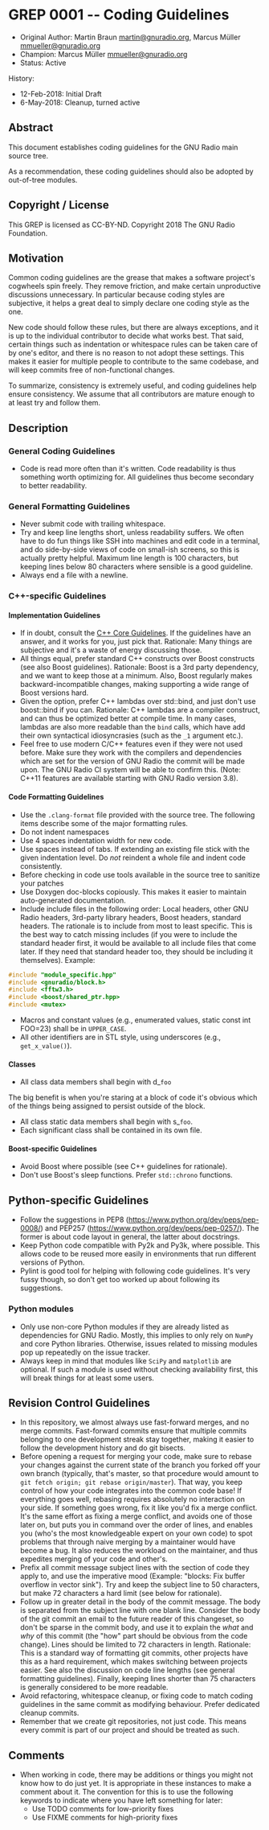 # GREP 0001 -- Coding Guidelines

- Original Author: Martin Braun <martin@gnuradio.org>,
                   Marcus Müller <mmueller@gnuradio.org>
- Champion: Marcus Müller <mmueller@gnuradio.org>
- Status: Active

History:
- 12-Feb-2018: Initial Draft
- 6-May-2018: Cleanup, turned active

## Abstract

This document establishes coding guidelines for the GNU Radio main source tree.

As a recommendation, these coding guidelines should also be adopted by
out-of-tree modules.

## Copyright / License

This GREP is licensed as CC-BY-ND.
Copyright 2018 The GNU Radio Foundation.

## Motivation

Common coding guidelines are the grease that makes a software project's
cogwheels spin freely. They remove friction, and make certain unproductive
discussions unnecessary. In particular because coding styles are subjective, it
helps a great deal to simply declare one coding style as the one.

New code should follow these rules, but there are always exceptions, and it is
up to the individual contributor to decide what works best. That said, certain
things such as indentation or whitespace rules can be taken care of by one's
editor, and there is no reason to not adopt these settings. This makes it
easier for multiple people to contribute to the same codebase, and will keep
commits free of non-functional changes.

To summarize, consistency is extremely useful, and coding guidelines help ensure
consistency. We assume that all contributors are mature enough to at least try
and follow them.

## Description

### General Coding Guidelines

* Code is read more often than it's written. Code readability is thus something
  worth optimizing for. All guidelines thus become secondary to better
  readability.

### General Formatting Guidelines

* Never submit code with trailing whitespace.
* Try and keep line lengths short, unless readability suffers. We often have to
  do fun things like SSH into machines and edit code in a terminal, and do
  side-by-side views of code on small-ish screens, so this is actually pretty
  helpful. Maximum line length is 100 characters, but keeping lines below 80
  characters where sensible is a good guideline.
* Always end a file with a newline.

### C++-specific Guidelines

#### Implementation Guidelines

* If in doubt, consult the [C++ Core Guidelines](https://github.com/isocpp/CppCoreGuidelines/blob/master/CppCoreGuidelines.md).
  If the guidelines have an answer, and it works for you, just pick that.
  Rationale: Many things are subjective and it's a waste of energy discussing
  those.
* All things equal, prefer standard C++ constructs over Boost constructs (see
  also Boost guidelines). Rationale: Boost is a 3rd party dependency, and we
  want to keep those at a minimum. Also, Boost regularly makes
  backward-incompatible changes, making supporting a wide range of Boost
  versions hard.
* Given the option, prefer C++ lambdas over std::bind, and just don't use
  boost::bind if you can. Rationale: C++ lambdas are a compiler construct, and
  can thus be optimized better at compile time. In many cases, lambdas are
  also more readable than the `bind` calls, which have add their own
  syntactical idiosyncrasies (such as the `_1` argument etc.).
* Feel free to use modern C/C++ features even if they were not used before.
  Make sure they work with the compilers and dependencies which are set for the
  version of GNU Radio the commit will be made upon. The GNU Radio CI system
  will be able to confirm this. (Note: C++11 features are available starting
  with GNU Radio version 3.8).

#### Code Formatting Guidelines

* Use the `.clang-format` file provided with the source tree. The following
  items describe some of the major formatting rules.
* Do not indent namespaces
* Use 4 spaces indentation width for new code.
* Use spaces instead of tabs. If extending an existing file stick with the given
  indentation level. Do _not_ reindent a whole file and indent code consistently.
* Before checking in code use tools available in the source tree to sanitize
  your patches
* Use Doxygen doc-blocks copiously. This makes it easier to maintain
  auto-generated documentation.
* Include include files in the following order: Local headers, other GNU Radio
  headers, 3rd-party library headers, Boost headers, standard headers.
  The rationale is to include from most to least specific. This is the best way
  to catch missing includes (if you were to include the standard header first,
  it would be available to all include files that come later. If they need that
  standard header too, they should be including it themselves).
  Example:

```cpp
#include "module_specific.hpp"
#include <gnuradio/block.h>
#include <fftw3.h>
#include <boost/shared_ptr.hpp>
#include <mutex>
```

* Macros and constant values (e.g., enumerated values, static const int FOO=23)
  shall be in `UPPER_CASE`.
* All other identifiers are in STL style, using underscores (e.g., `get_x_value()`).

#### Classes

- All class data members shall begin with d_`foo`

The big benefit is when you're staring at a block of code it's obvious
which of the things being assigned to persist outside of the block.

- All class static data members shall begin with s_`foo`.
- Each significant class shall be contained in its own file.


#### Boost-specific Guidelines

* Avoid Boost where possible (see C++ guidelines for rationale).
* Don't use Boost's sleep functions. Prefer `std::chrono` functions.

## Python-specific Guidelines

* Follow the suggestions in PEP8 (https://www.python.org/dev/peps/pep-0008/)
  and PEP257 (https://www.python.org/dev/peps/pep-0257/). The former is about
  code layout in general, the latter about docstrings.
* Keep Python code compatible with Py2k and Py3k, where possible. This allows
  code to be reused more easily in environments that run different versions of
  Python.
* Pylint is good tool for helping with following code guidelines. It's very
  fussy though, so don't get too worked up about following its suggestions.

### Python modules

* Only use non-core Python modules if they are already listed as dependencies
  for GNU Radio. Mostly, this implies to only rely on `NumPy` and core Python
  libraries. Otherwise, issues related to missing modules pop up repeatedly on
  the issue tracker.
* Always keep in mind that modules like `SciPy` and `matplotlib` are optional.
  If such a module is used without checking availability first, this will break
  things for at least some users.

## Revision Control Guidelines

* In this repository, we almost always use fast-forward merges, and no merge
  commits. Fast-forward commits ensure that multiple commits belonging to one
  development streak stay together, making it easier to follow the development
  history and do git bisects.
* Before opening a request for merging your code, make sure to rebase your
  changes against the current state of the branch you forked off your own
  branch (typically, that's master, so that procedure would amount to `git fetch
  origin; git rebase origin/master`).
  That way, you keep control of how your code integrates into the common code
  base! If everything goes well, rebasing requires absolutely no interaction on
  your side. If something goes wrong, fix it like you'd fix a merge conflict.
  It's the same effort as fixing a merge conflict, and avoids one of those
  later on, but puts you in command over the order of lines, and enables you
  (who's the most knowledgeable expert on your own code) to spot problems that
  through naive merging by a maintainer would have become a bug. It also
  reduces the workload on the maintainer, and thus expedites merging of your
  code and other's.
* Prefix all commit message subject lines with the section of code they apply
  to, and use the imperative mood (Example: "blocks: Fix buffer overflow in
  vector sink").
  Try and keep the subject line to 50 characters, but make 72 characters a hard
  limit (see below for rationale).
* Follow up in greater detail in the body of the commit message. The body is
  separated from the subject line with one blank line. Consider the body of the
  git commit an email to the future reader of this changeset, so don't be
  sparse in the commit body, and use it to explain the *what* and *why* of this
  commit (the "how" part should be obvious from the code change). Lines should
  be limited to 72 characters in length.
  Rationale: This is a standard way of formatting git commits, other projects
  have this as a hard requirement, which makes switching between projects
  easier. See also the discussion on code line lengths (see general formatting
  guidelines). Finally, keeping lines shorter than 75 characters is generally
  considered to be more readable.
* Avoid refactoring, whitespace cleanup, or fixing code to match coding
  guidelines in the same commit as modifying behaviour. Prefer dedicated
  cleanup commits.
* Remember that we create git repositories, not just code. This means every
  commit is part of our project and should be treated as such.


## Comments

* When working in code, there may be additions or things you might not know how
  to do just yet. It is appropriate in these instances to make a comment about
  it. The convention for this is to use the following keywords to indicate where
  you have left something for later:
  * Use TODO comments for low-priority fixes
  * Use FIXME comments for high-priority fixes
